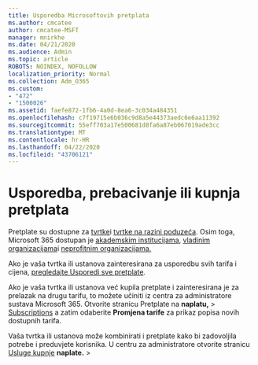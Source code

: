 ```yaml
---
title: Usporedba Microsoftovih pretplata
ms.author: cmcatee
author: cmcatee-MSFT
manager: mnirkhe
ms.date: 04/21/2020
ms.audience: Admin
ms.topic: article
ROBOTS: NOINDEX, NOFOLLOW
localization_priority: Normal
ms.collection: Adm_O365
ms.custom:
- "472"
- "1500026"
ms.assetid: faefe872-1fb6-4a0d-8ea6-3c034a484351
ms.openlocfilehash: c7f19715e6b036c9d8a5e44373aedc6e6aa11392
ms.sourcegitcommit: 55eff703a17e500681d8fa6a87eb067019ade3cc
ms.translationtype: MT
ms.contentlocale: hr-HR
ms.lasthandoff: 04/22/2020
ms.locfileid: "43706121"
---
```

# <a name="compare-switch-or-purchase-subscriptions"></a>Usporedba, prebacivanje ili kupnja pretplata
  
Pretplate su dostupne za [tvrtke](https://products.office.com/compare-all-microsoft-office-products?tab=2)i [tvrtke na razini poduzeća](https://products.office.com/business/compare-more-office-365-for-business-plans). Osim toga, Microsoft 365 dostupan je [akademskim institucijama](https://products.office.com/academic/compare-office-365-education-plans), [vladinim organizacijama](https://products.office.com/government/compare-office-365-government-plans)i [neprofitnim organizacijama.](https://products.office.com/nonprofit/office-365-nonprofit-plans-and-pricing?tab=1)
  
Ako je vaša tvrtka ili ustanova zainteresirana za usporedbu svih tarifa i cijena, [pregledajte Usporedi sve pretplate](https://products.office.com/business/compare-more-office-365-for-business-plans).
  
Ako je vaša tvrtka ili ustanova već kupila pretplate i zainteresirana je za prelazak na drugu tarifu, to možete učiniti iz centra za administratore sustava Microsoft 365. Otvorite stranicu Pretplate na **naplatu,** \> [Subscriptions](https://go.microsoft.com/fwlink/p/?linkid=842054) a zatim odaberite **Promjena tarife** za prikaz popisa novih dostupnih tarifa.
  
Vaša tvrtka ili ustanova može kombinirati i pretplate kako bi zadovoljila potrebe i preduvjete korisnika. U centru za administratore otvorite stranicu [Usluge kupnje](https://go.microsoft.com/fwlink/p/?linkid=868433) **naplate.** \>